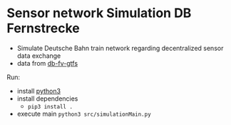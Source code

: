 # Sensor network Simulation DB Fernstrecke

- Simulate Deutsche Bahn train network regarding decentralized sensor data exchange
- data from [db-fv-gtfs](https://github.com/fredlockheed/db-fv-gtfs)

Run:

- install [python3](https://www.python.org)
- install dependencies
  - ``pip3 install .``
- execute main ``python3 src/simulationMain.py``
